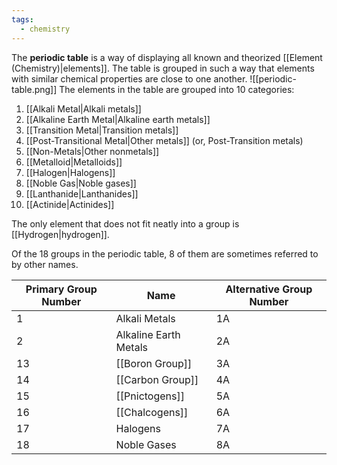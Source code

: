 ```yaml
---
tags:
  - chemistry
---
```

The **periodic table** is a way of displaying all known and theorized [[Element (Chemistry)|elements]]. The table is grouped in such a way that elements with similar chemical properties are close to one another.
![[periodic-table.png]]
The elements in the table are grouped into 10 categories:
1. [[Alkali Metal|Alkali metals]]
2. [[Alkaline Earth Metal|Alkaline earth metals]]
3. [[Transition Metal|Transition metals]]
4. [[Post-Transitional Metal|Other metals]] (or, Post-Transition metals)
5. [[Non-Metals|Other nonmetals]]
6. [[Metalloid|Metalloids]]
7. [[Halogen|Halogens]]
8. [[Noble Gas|Noble gases]]
9. [[Lanthanide|Lanthanides]]
10. [[Actinide|Actinides]]

The only element that does not fit neatly into a group is [[Hydrogen|hydrogen]].

Of the 18 groups in the periodic table, 8 of them are sometimes referred to by other names. 

| Primary Group Number | Name                  | Alternative Group Number |
| -------------------- | --------------------- | ------------------------ |
| 1                    | Alkali Metals         | 1A                       |
| 2                    | Alkaline Earth Metals | 2A                       |
| 13                   | [[Boron Group]]       | 3A                       |
| 14                   | [[Carbon Group]]      | 4A                       |
| 15                   | [[Pnictogens]]        | 5A                       |
| 16                   | [[Chalcogens]]        | 6A                       |
| 17                   | Halogens              | 7A                       |
| 18                   | Noble Gases           | 8A                       |